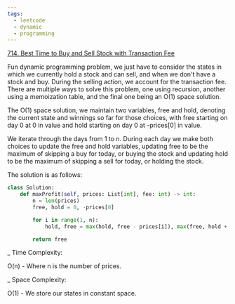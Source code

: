 ```yaml
---
tags:
  - leetcode
  - dynamic
  - programming
---
```


<a href="https://leetcode.com/problems/best-time-to-buy-and-sell-stock-with-transaction-fee/">
714. Best Time to Buy and Sell Stock with Transaction Fee</a>

Fun dynamic programming problem, we just have to consider the states in which we
currently hold a stock and can sell, and when we don't have a stock and buy.
During the selling action, we account for the transaction fee. There are
multiple ways to solve this problem, one using recursion, another using a
memoization table, and the final one being an O(1) space solution.

The O(1) space solution, we maintain two variables, free and hold, denoting the
current state and winnings so far for those choices, with free starting on day 0
at 0 in value and hold starting on day 0 at -prices[0] in value.

We iterate through the days from 1 to n. During each day we make both choices to
update the free and hold variables, updating free to be the maximum of skipping
a buy for today, or buying the stock and updating hold to be the maximum of
skipping a sell for today, or holding the stock.

The solution is as follows:

```python
class Solution:
    def maxProfit(self, prices: List[int], fee: int) -> int:
        n = len(prices)
        free, hold = 0, -prices[0]

        for i in range(1, n):
            hold, free = max(hold, free - prices[i]), max(free, hold + prices[i] - fee)

        return free
```

\_ Time Complexity:

O(n) - Where n is the number of prices.

\_ Space Complexity:

O(1) - We store our states in constant space.

